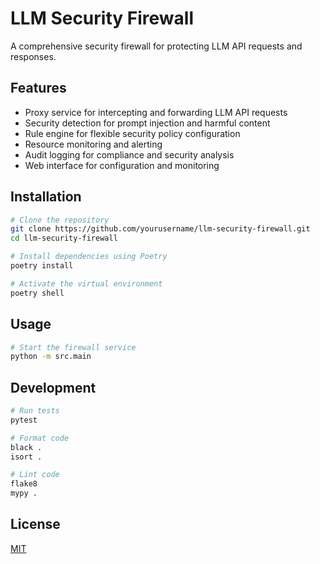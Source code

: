 # LLM Security Firewall

A comprehensive security firewall for protecting LLM API requests and responses.

## Features

- Proxy service for intercepting and forwarding LLM API requests
- Security detection for prompt injection and harmful content
- Rule engine for flexible security policy configuration
- Resource monitoring and alerting
- Audit logging for compliance and security analysis
- Web interface for configuration and monitoring

## Installation

```bash
# Clone the repository
git clone https://github.com/yourusername/llm-security-firewall.git
cd llm-security-firewall

# Install dependencies using Poetry
poetry install

# Activate the virtual environment
poetry shell
```

## Usage

```bash
# Start the firewall service
python -m src.main
```

## Development

```bash
# Run tests
pytest

# Format code
black .
isort .

# Lint code
flake8
mypy .
```

## License

[MIT](LICENSE)

